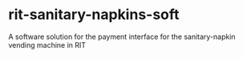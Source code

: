 # rit-sanitary-napkins-soft
A software solution for the payment interface for the sanitary-napkin vending machine in RIT
